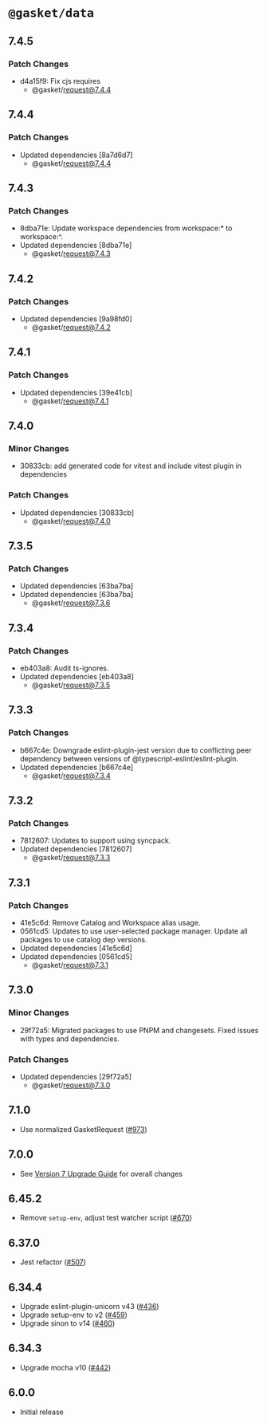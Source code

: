 # `@gasket/data`

## 7.4.5

### Patch Changes

- d4a15f9: Fix cjs requires
  - @gasket/request@7.4.4

## 7.4.4

### Patch Changes

- Updated dependencies [8a7d6d7]
  - @gasket/request@7.4.4

## 7.4.3

### Patch Changes

- 8dba71e: Update workspace dependencies from workspace:\* to workspace:^.
- Updated dependencies [8dba71e]
  - @gasket/request@7.4.3

## 7.4.2

### Patch Changes

- Updated dependencies [9a98fd0]
  - @gasket/request@7.4.2

## 7.4.1

### Patch Changes

- Updated dependencies [39e41cb]
  - @gasket/request@7.4.1

## 7.4.0

### Minor Changes

- 30833cb: add generated code for vitest and include vitest plugin in dependencies

### Patch Changes

- Updated dependencies [30833cb]
  - @gasket/request@7.4.0

## 7.3.5

### Patch Changes

- Updated dependencies [63ba7ba]
- Updated dependencies [63ba7ba]
  - @gasket/request@7.3.6

## 7.3.4

### Patch Changes

- eb403a8: Audit ts-ignores.
- Updated dependencies [eb403a8]
  - @gasket/request@7.3.5

## 7.3.3

### Patch Changes

- b667c4e: Downgrade eslint-plugin-jest version due to conflicting peer dependency between versions of @typescript-eslint/eslint-plugin.
- Updated dependencies [b667c4e]
  - @gasket/request@7.3.4

## 7.3.2

### Patch Changes

- 7812607: Updates to support using syncpack.
- Updated dependencies [7812607]
  - @gasket/request@7.3.3

## 7.3.1

### Patch Changes

- 41e5c6d: Remove Catalog and Workspace alias usage.
- 0561cd5: Updates to use user-selected package manager. Update all packages to use catalog dep versions.
- Updated dependencies [41e5c6d]
- Updated dependencies [0561cd5]
  - @gasket/request@7.3.1

## 7.3.0

### Minor Changes

- 29f72a5: Migrated packages to use PNPM and changesets. Fixed issues with types and dependencies.

### Patch Changes

- Updated dependencies [29f72a5]
  - @gasket/request@7.3.0

## 7.1.0

- Use normalized GasketRequest ([#973])

## 7.0.0

- See [Version 7 Upgrade Guide] for overall changes

## 6.45.2

- Remove `setup-env`, adjust test watcher script ([#670])

## 6.37.0

- Jest refactor ([#507])

## 6.34.4

- Upgrade eslint-plugin-unicorn v43 ([#436])
- Upgrade setup-env to v2 ([#459])
- Upgrade sinon to v14 ([#460])

## 6.34.3

- Upgrade mocha v10 ([#442])

## 6.0.0

- Initial release

[Version 7 Upgrade Guide]: /docs/upgrade-to-7.md
[#436]: https://github.com/godaddy/gasket/pull/436
[#442]: https://github.com/godaddy/gasket/pull/442
[#459]: https://github.com/godaddy/gasket/pull/459
[#460]: https://github.com/godaddy/gasket/pull/460
[#507]: https://github.com/godaddy/gasket/pull/507
[#670]: https://github.com/godaddy/gasket/pull/670
[#973]: https://github.com/godaddy/gasket/pull/973
